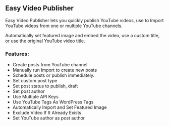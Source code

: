 ## Easy Video Publisher

Easy Video Publisher lets you quickly publish YouTube videos, use to Import YouTube videos from one or multiple YouTube channels.

Automatically set featured image and embed the video, use a custom title, or use the original YouTube video title.

### Features:

* Create posts from YouTube channel
* Manually run Import to create new posts
* Schedule posts or publish immediately.
* Set custom post type
* Set post status to publish, draft
* Set post author
* Use Multiple API Keys
* Use YouTube Tags As WordPress Tags
* Automatically Import and Set Featured Image
* Exclude Video If It Already Exists
* Set YouTube author as post author
 
